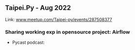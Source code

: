 

## Taipei.Py - Aug 2022
Link: www.meetup.com/Taipei-py/events/287508377

### Sharing working exp in opensource project: Airflow


- Pycast podcast: 